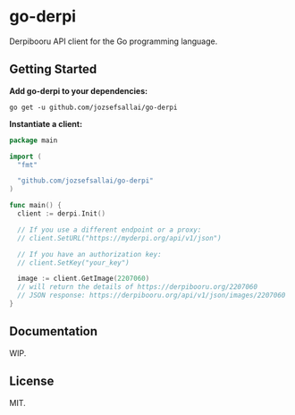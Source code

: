 # go-derpi

Derpibooru API client for the Go programming language.

## Getting Started

**Add go-derpi to your dependencies:**

```
go get -u github.com/jozsefsallai/go-derpi
```

**Instantiate a client:**

```go
package main

import (
  "fmt"

  "github.com/jozsefsallai/go-derpi"
)

func main() {
  client := derpi.Init()

  // If you use a different endpoint or a proxy:
  // client.SetURL("https://myderpi.org/api/v1/json")

  // If you have an authorization key:
  // client.SetKey("your_key")

  image := client.GetImage(2207060)
  // will return the details of https://derpibooru.org/2207060
  // JSON response: https://derpibooru.org/api/v1/json/images/2207060
}
```

## Documentation

WIP.

## License

MIT.
